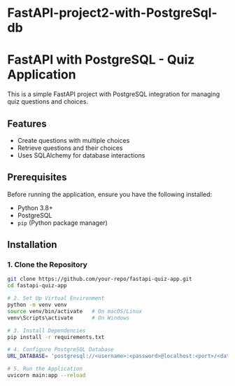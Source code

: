 # FastAPI-project2-with-PostgreSql-db
# FastAPI with PostgreSQL - Quiz Application

This is a simple FastAPI project with PostgreSQL integration for managing quiz questions and choices.

## Features
- Create questions with multiple choices
- Retrieve questions and their choices
- Uses SQLAlchemy for database interactions

## Prerequisites
Before running the application, ensure you have the following installed:
- Python 3.8+
- PostgreSQL
- `pip` (Python package manager)

## Installation

### 1. Clone the Repository
```sh
git clone https://github.com/your-repo/fastapi-quiz-app.git
cd fastapi-quiz-app

# 2. Set Up Virtual Environment
python -m venv venv
source venv/bin/activate   # On macOS/Linux
venv\Scripts\activate      # On Windows

# 3. Install Dependencies
pip install -r requirements.txt

# 4. Configure PostgreSQL Database
URL_DATABASE= 'postgresql://<username>:<password>@localhost:<port>/<database_name>'

# 5. Run the Application
uvicorn main:app --reload
